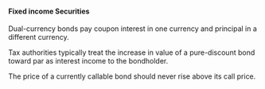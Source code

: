 #### Fixed income Securities

Dual-currency bonds pay coupon interest in one currency and principal in a different currency.

Tax authorities typically treat the increase in value of a pure-discount bond toward par as interest income to the bondholder.

The price of a currently callable bond should never rise above its call price.

